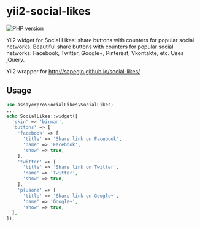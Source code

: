 yii2-social-likes
=================
[![PHP version](https://badge.fury.io/ph/assayer-pro%2Fyii2-social-likes.svg)](http://badge.fury.io/ph/assayer-pro%2Fyii2-social-likes)

Yii2 widget for Social Likes: share buttons with counters for popular social networks.
Beautiful share buttons with counters for popular social networks: Facebook, Twitter, Google+, Pinterest, Vkontakte, etc. Uses jQuery.

Yii2 wrapper for http://sapegin.github.io/social-likes/

Usage
-----
```php
use assayerpro\SocialLikes\SocialLikes;
...
echo SocialLikes::widget([
  'skin' => 'birman',
  'buttons' => [
    'facebook' => [
      'title' => 'Share link on Facebook',
      'name' => 'Facebook',
      'show' => true,
    ],
    'twitter' => [
      'title' => 'Share link on Twitter',
      'name' => 'Twitter',
      'show' => true,
    ],
    'plusone' => [
      'title' => 'Share link on Google+',
      'name' => 'Google+',
      'show' => true,
  ],
]);
```


